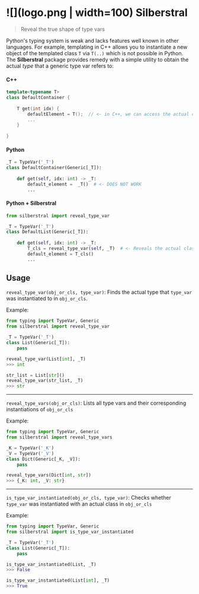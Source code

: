 ![](logo.png | width=100) Silberstral 
===========
>Reveal the true shape of type vars

Python's typing system is weak and lacks features well known in other languages. 
For example, templating in C++ allows you to instantiate a new object of the templated class `T` via `T(..)` which is not possible in Python.
The **Silberstral** package provides remedy with a simple utility to obtain the actual *type* that a generic type var refers to:

#### C++
```cpp
template<typename T>
class DefaultContainer {
    
    T get(int idx) {
        defaultElement = T();  // <- in C++, we can access the actual class of T
        ...
    }
    
}
```
#### Python
```python
_T = TypeVar('_T')
class DefaultContainer(Generic[_T]):
    
    def get(self, idx: int) -> _T:
        default_element =  _T()  # <- DOES NOT WORK
        ...
```

#### Python + Silberstral

```python
from silberstral import reveal_type_var

_T = TypeVar('_T')
class DefaultList(Generic[_T]):
    
    def get(self, idx: int) -> _T:
        T_cls = reveal_type_var(self, _T)  # <- Reveals the actual class of _T, e.g., int, str, ...
        default_element = T_cls()
        ...
```

## Usage
`reveal_type_var(obj_or_cls, type_var)`: Finds the actual type that `type_var` was instantiated to in `obj_or_cls`.

Example:
```python
from typing import TypeVar, Generic
from silberstral import reveal_type_var

_T = TypeVar('_T')
class List(Generic[_T]):
    pass

reveal_type_var(List[int], _T)
>>> int

str_list = List[str]()
reveal_type_var(str_list, _T)
>>> str
```
---
`reveal_type_vars(obj_or_cls)`: Lists all type vars and their corresponding instantiations of `obj_or_cls`

Example:
```python
from typing import TypeVar, Generic
from silberstral import reveal_type_vars

_K = TypeVar('_K')
_V = TypeVar('_V')
class Dict(Generic[_K, _V]):
    pass

reveal_type_vars(Dict[int, str])
>>> {_K: int, _V: str}
```
---
`is_type_var_instantiated(obj_or_cls, type_var)`: Checks whether `type_var` was instantiated with an actual class in `obj_or_cls`

Example:

```python
from typing import TypeVar, Generic
from silberstral import is_type_var_instantiated

_T = TypeVar('_T')
class List(Generic[_T]):
    pass

is_type_var_instantiated(List, _T)
>>> False

is_type_var_instantiated(List[int], _T)
>>> True
```